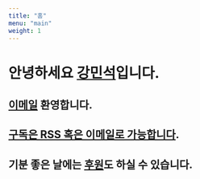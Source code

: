 ```yaml
---
title: "홈"
menu: "main"
weight: 1
---
```

<style>
  ul {
   list-style: none;
  }
</style>

# 안녕하세요 [강민석](https://kangminsuk.com/about)입니다.

## [이메일](https://letterbird.co/kang) 환영합니다.  
## [구독은 RSS 혹은 이메일로 가능합니다](https://kangminsuk.com/ko/subscribe).  
## 기분 좋은 날에는 [후원](https://buy.stripe.com/7sIeWh0Crbe67hS4gh)도 하실 수 있습니다.